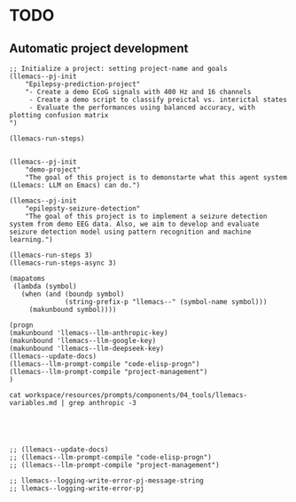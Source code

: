 <!-- ---
!-- Timestamp: 2025-01-10 22:17:27
!-- Author: ywatanabe
!-- File: /home/ywatanabe/proj/llemacs/.README.md
!-- --- -->


# TODO

## Automatic project development

``` elisp
;; Initialize a project: setting project-name and goals
(llemacs--pj-init 
    "Epilepsy-prediction-project" 
    "- Create a demo ECoG signals with 400 Hz and 16 channels
     - Create a demo script to classify preictal vs. interictal states
     - Evaluate the performances using balanced accuracy, with plotting confusion matrix
")

(llemacs-run-steps)


(llemacs--pj-init 
    "demo-project" 
    "The goal of this project is to demonstarte what this agent system (Llemacs: LLM on Emacs) can do.")

(llemacs--pj-init 
    "epilepsty-seizure-detection" 
    "The goal of this project is to implement a seizure detection system from demo EEG data. Also, we aim to develop and evaluate seizure detection model using pattern recognition and machine learning.")

(llemacs-run-steps 3)
(llemacs-run-steps-async 3)

(mapatoms
 (lambda (symbol)
   (when (and (boundp symbol)
              (string-prefix-p "llemacs--" (symbol-name symbol)))
     (makunbound symbol))))

(progn 
(makunbound 'llemacs--llm-anthropic-key)
(makunbound 'llemacs--llm-google-key)
(makunbound 'llemacs--llm-deepseek-key)
(llemacs--update-docs)
(llemacs--llm-prompt-compile "code-elisp-progn")
(llemacs--llm-prompt-compile "project-management")
)

cat workspace/resources/prompts/components/04_tools/llemacs-variables.md | grep anthropic -3





;; (llemacs--update-docs)
;; (llemacs--llm-prompt-compile "code-elisp-progn")
;; (llemacs--llm-prompt-compile "project-management")

;; llemacs--logging-write-error-pj-message-string
;; llemacs--logging-write-error-pj

```



<!-- `M-x llemacs-pj-switch RET 083-MNIST`
 !-- (llemacs--pj-get-cur-pj)
 !-- (llemacs--pj-set-cur-pj "084-Epilepsy-prediction-project")
 !-- (llemacs--run-prompt-to-progn "plot somethng")
 !-- 
 !-- 
 !-- `M-x llemacs-pj-step
 !-- (llemacs-run-auto)
 !-- (llemacs-run-auto-async)
 !-- (llemacs--pj-get-cur-pj)
 !-- tree ./workspace/projects/083-MNIST -->
